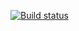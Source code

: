 [![Build status](https://ci.appveyor.com/api/projects/status/va2w7q6m90fh7323?svg=true)](https://ci.appveyor.com/project/SakharovEugeniy/homeworkat2-1)